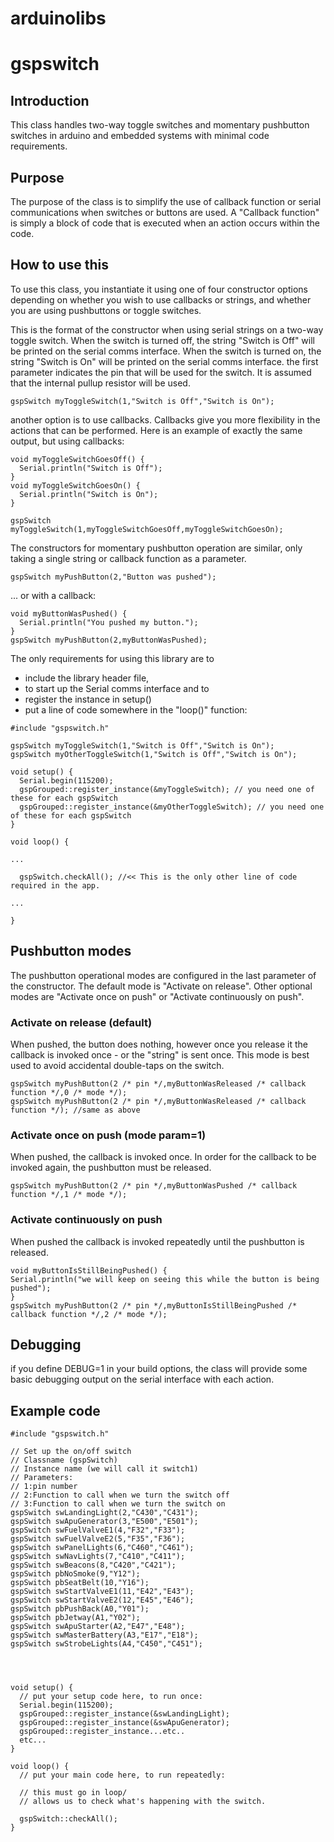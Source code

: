# arduinolibs

# gspswitch
## Introduction
This class handles two-way toggle switches and momentary pushbutton switches in arduino and embedded systems with minimal code requirements.

## Purpose
The purpose of the class is to simplify the use of callback function or serial communications when switches or buttons are used.
A "Callback function" is simply a block of code that is executed when an action occurs within the code.

## How to use this
To use this class, you instantiate it using one of four constructor options depending on whether you wish to use callbacks or strings,
and whether you are using pushbuttons or toggle switches.


This is the format of the constructor when using serial strings on a two-way toggle switch.
When the switch is turned off, the string "Switch is Off" will be printed on the serial comms interface.
When the switch is turned on, the string "Switch is On" will be printed on the serial comms interface.
the first parameter indicates the pin that will be used for the switch. It is assumed that the internal pullup resistor will be used.
```
gspSwitch myToggleSwitch(1,"Switch is Off","Switch is On");
```
another option is to use callbacks. Callbacks give you more flexibility in the actions that can be performed.
Here is an example of exactly the same output, but using callbacks:

```
void myToggleSwitchGoesOff() {
  Serial.println("Switch is Off");
}
void myToggleSwitchGoesOn() {
  Serial.println("Switch is On");
}

gspSwitch myToggleSwitch(1,myToggleSwitchGoesOff,myToggleSwitchGoesOn);
```

The constructors for momentary pushbutton operation are similar, only taking a single string or callback function as a parameter.

```
gspSwitch myPushButton(2,"Button was pushed");
```
... or with a callback:
```
void myButtonWasPushed() {
  Serial.println("You pushed my button.");
}
gspSwitch myPushButton(2,myButtonWasPushed);
```

The only requirements for using this library are to 
   * include the library header file, 
   * to start up the Serial comms interface and to 
   * register the instance in setup()
   * put a line of code somewhere in the "loop()" function:
```
#include "gspswitch.h"

gspSwitch myToggleSwitch(1,"Switch is Off","Switch is On");
gspSwitch myOtherToggleSwitch(1,"Switch is Off","Switch is On");

void setup() {
  Serial.begin(115200);
  gspGrouped::register_instance(&myToggleSwitch); // you need one of these for each gspSwitch
  gspGrouped::register_instance(&myOtherToggleSwitch); // you need one of these for each gspSwitch
}

void loop() {

...
  
  gspSwitch.checkAll(); //<< This is the only other line of code required in the app.

...

}

```
## Pushbutton modes
The pushbutton operational modes are configured in the last parameter of the constructor.
The default mode is "Activate on release". Other optional modes are "Activate once on push" or "Activate continuously on push".

### Activate on release (default)
When pushed, the button does nothing, however once you release it the callback is invoked once - or the "string" is sent once. This mode is best used to avoid accidental double-taps on the switch.

```
gspSwitch myPushButton(2 /* pin */,myButtonWasReleased /* callback function */,0 /* mode */);
gspSwitch myPushButton(2 /* pin */,myButtonWasReleased /* callback function */); //same as above
```

### Activate once on push (mode param=1)
When pushed, the callback is invoked once. In order for the callback to be invoked again, the pushbutton must be released.
```
gspSwitch myPushButton(2 /* pin */,myButtonWasPushed /* callback function */,1 /* mode */);
```
### Activate continuously on push
When pushed the callback is invoked repeatedly until the pushbutton is released.
```
void myButtonIsStillBeingPushed() {
Serial.println("we will keep on seeing this while the button is being pushed");
}
gspSwitch myPushButton(2 /* pin */,myButtonIsStillBeingPushed /* callback function */,2 /* mode */);
```

## Debugging
if you define DEBUG=1 in your build options, the class will provide some basic debugging output on the serial interface with each action.

## Example code 
```
#include "gspswitch.h"

// Set up the on/off switch
// Classname (gspSwitch)
// Instance name (we will call it switch1)
// Parameters:
// 1:pin number
// 2:Function to call when we turn the switch off
// 3:Function to call when we turn the switch on
gspSwitch swLandingLight(2,"C430","C431");
gspSwitch swApuGenerator(3,"E500","E501");
gspSwitch swFuelValveE1(4,"F32","F33");
gspSwitch swFuelValveE2(5,"F35","F36");
gspSwitch swPanelLights(6,"C460","C461");
gspSwitch swNavLights(7,"C410","C411");
gspSwitch swBeacons(8,"C420","C421");
gspSwitch pbNoSmoke(9,"Y12");
gspSwitch pbSeatBelt(10,"Y16");
gspSwitch swStartValveE1(11,"E42","E43");
gspSwitch swStartValveE2(12,"E45","E46");
gspSwitch pbPushBack(A0,"Y01");
gspSwitch pbJetway(A1,"Y02");
gspSwitch swApuStarter(A2,"E47","E48");
gspSwitch swMasterBattery(A3,"E17","E18");
gspSwitch swStrobeLights(A4,"C450","C451");




void setup() {
  // put your setup code here, to run once:
  Serial.begin(115200);
  gspGrouped::register_instance(&swLandingLight);
  gspGrouped::register_instance(&swApuGenerator);
  gspGrouped::register_instance...etc..
  etc...
}

void loop() {
  // put your main code here, to run repeatedly:

  // this must go in loop/
  // allows us to check what's happening with the switch.

  gspSwitch::checkAll();
}
```
